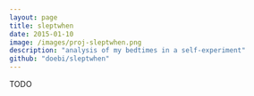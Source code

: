 ```yaml
---
layout: page
title: sleptwhen
date: 2015-01-10
image: /images/proj-sleptwhen.png
description: "analysis of my bedtimes in a self-experiment"
github: "doebi/sleptwhen"
---
```


TODO
